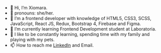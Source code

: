 - 👋 Hi, I’m Xiomara.
- 🤩 pronouns: she/her.
- 👀 I’m a frontend developer with knowledge of HTML5, CSS3, SCSS, JavaScript, React JS, Redux, Bootstrap 4, Firebase and Figma.
- 🌱 I’m currently learning Frontend Development student at Laboratoria.
- 💞️ I like to be constantly learning, spending time with my family and playing with my pets.
- 📫 How to reach me <a href="https://www.linkedin.com/in/xiomara-c%C3%A1rdenas-hern%C3%A1ndez-73532617a/" />LinkedIn</a>
 and Email.
